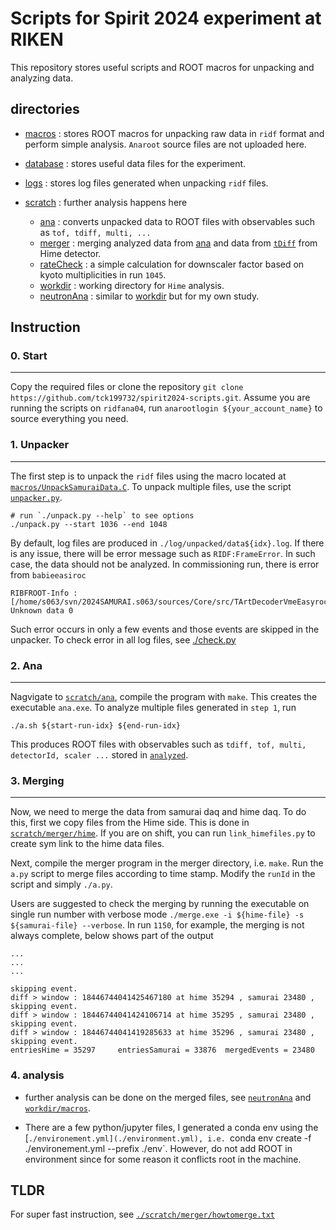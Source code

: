 # Scripts for Spirit 2024 experiment at RIKEN

This repository stores useful scripts and ROOT macros for unpacking and analyzing data. 

## directories
- [macros](./) : stores ROOT macros for unpacking raw data in `ridf` format and perform simple analysis. `Anaroot` source files are not uploaded here. 

- [database](./database/) : stores useful data files for the experiment.

- [logs](./logs/) : stores log files generated when unpacking `ridf` files.

- [scratch](./scratch/) : further analysis happens here
    - [ana](./scratch/ana) : converts unpacked data to ROOT files with observables such as `tof, tdiff, multi, ...`
    - [merger](./scratch/merger/) : merging analyzed data from [ana](./scratch/ana) and data from [`tDiff`](https://github.com/MarcoKnoesel/himeAna) from Hime detector. 
    - [rateCheck](./scratch/rateCheck/) : a simple calculation for downscaler factor based on kyoto multiplicities in run `1045`.
    - [workdir](./scratch/workdir/) : working directory for `Hime` analysis. 
    - [neutronAna](./scratch/neutronAna/) : similar to [workdir](./scratch/workdir/) but for my own study.

## Instruction

### 0. Start
---------
Copy the required files or clone the repository `git clone https://github.com/tck199732/spirit2024-scripts.git`. Assume you are running the scripts on `ridfana04`, run `anarootlogin ${your_account_name}` to source everything you need. 

### 1. Unpacker
-----------
The first step is to unpack the `ridf` files using the macro located at [`macros/UnpackSamuraiData.C`](./macros/UnpackSamuraiData.C). To unpack multiple files, use the script [`unpacker.py`](./unpack.py). 

``` {bash}
# run `./unpack.py --help` to see options
./unpack.py --start 1036 --end 1048
```

By default, log files are produced in `./log/unpacked/data${idx}.log`. If there is any issue, there will be error message such as `RIDF:FrameError`. In such case, the data should not be analyzed. In commissioning run, there is error from `babieeasiroc`

```
RIBFROOT-Info : [/home/s063/svn/2024SAMURAI.s063/sources/Core/src/TArtDecoderVmeEasyroc.cc] Unknown data 0
```

Such error occurs in only a few events and those events are skipped in the unpacker. To check error in all log files, see [./check.py](./logs/unpacker/check.py) 

### 2. Ana
---------
Nagvigate to [`scratch/ana`](./scratch/ana), compile the program with `make`. This creates the executable `ana.exe`. To analyze multiple files generated in `step 1`, run 

``` {bash}
./a.sh ${start-run-idx} ${end-run-idx}
```

This produces ROOT files with observables such as `tdiff, tof, multi, detectorId, scaler ...` stored in [`analyzed`](./scratch/ana/analyzed/).

### 3. Merging 
-----------------
Now, we need to merge the data from samurai daq and hime daq. To do this, first we copy files from the Hime side. This is done in [`scratch/merger/hime`](./scratch/merger/hime/). If you are on shift, you can run `link_himefiles.py` to create sym link to the hime data files. 

Next, compile the merger program in the merger directory, i.e. `make`. Run the `a.py` script to merge files according to time stamp. Modify the `runId` in the script and simply `./a.py`. 

Users are suggested to check the merging by running the executable on single run number with verbose mode `./merge.exe -i ${hime-file} -s ${samurai-file} --verbose`. In run `1150`, for example, the merging is not always complete, below shows part of the output 

```
...
...
...

skipping event.
diff > window : 18446744041425467180 at hime 35294 , samurai 23480 , skipping event.
diff > window : 18446744041424106714 at hime 35295 , samurai 23480 , skipping event.
diff > window : 18446744041419285633 at hime 35296 , samurai 23480 , skipping event.
entriesHime = 35297     entriesSamurai = 33876  mergedEvents = 23480
```

### 4. analysis
- further analysis can be done on the merged files, see [`neutronAna`](./scratch/neutronAna/) and [`workdir/macros`](./scratch/workdir/macros/).

- There are a few python/jupyter files, I generated a conda env using the [`./environement.yml](./environment.yml), i.e. `conda env create -f ./environement.yml --prefix ./env`. However, do not add ROOT in environment since for some reason it conflicts root in the machine. 

## TLDR
For super fast instruction, see [`./scratch/merger/howtomerge.txt`](./scratch/merger/howtomerge.txt)


